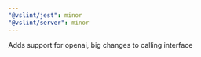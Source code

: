 ```yaml
---
"@vslint/jest": minor
"@vslint/server": minor
---
```


Adds support for openai, big changes to calling interface
